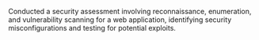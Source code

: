Conducted a security assessment involving reconnaissance, enumeration, and vulnerability scanning for a web application, identifying security misconfigurations and testing for potential exploits.
